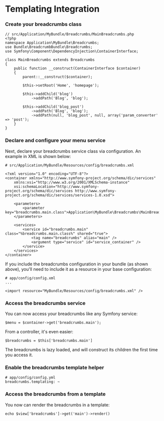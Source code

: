 Templating Integration
======================

### Create your breadcrumbs class

    // src/Application/MyBundle/Breadcrumbs/MainBreadcrumbs.php
    <?php
    namespace Application\MyBundle\Breadcrumbs;
    use Bundle\BreadcrumbBundle\Breadcrumbs;
    use Symfony\Component\DependencyInjection\ContainerInterface;
    
    class MainBreadcrumbs extends Breadcrumbs
    {
    	public function __construct(ContainerInterface $container)
    	{
	    	parent::__construct($container);
	    	
		    $this->setRoot('Home', 'homepage');
		
			$this->addChild('blog')
				->addPath('Blog', 'blog');
		
			$this->addChild('blog_post')
				->addPath('Blog', 'blog');
				->addPath(null, 'blog_post', null, array('param_converter' => 'post');
		}
	}

### Declare and configure your menu service

Next, declare your breadcrumbs service class via configuration. An example in XML
is shown below:

    # src/Application/MyBundle/Resources/config/breadcrumbs.xml
    
    <?xml version="1.0" encoding="UTF-8"?>
    <container xmlns="http://www.symfony-project.org/schema/dic/services"
        xmlns:xsi="http://www.w3.org/2001/XMLSchema-instance"
        xsi:schemaLocation="http://www.symfony-project.org/schema/dic/services http://www.symfony-project.org/schema/dic/services/services-1.0.xsd">

    	<parameters>
        	<parameter key="breadcrumbs.main.class">Application\MyBundle\Breadcrumbs\MainBreadcrumbs</parameter>
    	</parameters>

    	<services>
        	<service id="breadcrumbs.main" class="%breadcrumbs.main.class%" shared="true">
            	<tag name="breadcrumbs" alias="main" />
            	<argument type="service" id="service_container" />
        	</service>
    	</services>
	</container>

If you include the breadcrumbs configuration in your bundle (as shown above), you'll
need to include it as a resource in your base configuration:

    # app/config/config.xml
    ...
    
    <import resource="MyBundle/Resources/config/breadcrumbs.xml" />

### Access the breadcrumbs service

You can now access your breadcrumbs like any Symfony service:

    $menu = $container->get('breadcrumbs.main');

From a controller, it's even easier:

    $breadcrumbs = $this['breadcrumbs.main']

The breadcrumbs is lazy loaded, and will construct its children the first time
you access it.

### Enable the breadcrumbs template helper

    # app/config/config.yml
    breadcrumbs.templating: ~

### Access the breadcrumbs from a template

You now can render the breadcrumbs in a template:

    echo $view['breadcrumbs']->get('main')->render()